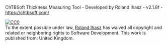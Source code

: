 ChTBSoft Thickness Measuring Tool - Developed by Roland Ihasz - v2.1.8f - https://chtbsoft.com/<p>
<p xmlns:dct="http://purl.org/dc/terms/" xmlns:vcard="http://www.w3.org/2001/vcard-rdf/3.0#">
  <a rel="license"
     href="http://creativecommons.org/publicdomain/zero/1.0/">
    <img src="http://i.creativecommons.org/p/zero/1.0/88x31.png" style="border-style: none;" alt="CC0" />
  </a>
  <br />
  To the extent possible under law,
  <a rel="dct:publisher"
     href="https://chtbsoft.com/">
    <span property="dct:title">Roland Ihasz</span></a>
  has waived all copyright and related or neighboring rights to
  <span property="dct:title">Software Development</span>.
This work is published from:
<span property="vcard:Country" datatype="dct:ISO3166"
      content="GB" about="https://chtbsoft.com/">
  United Kingdom</span>.
</p>
